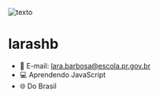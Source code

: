 ![texto](https://st.depositphotos.com/1000122/2016/i/600/depositphotos_20163697-stock-photo-small-scottish-straight-kitten-walking.jpg)

# larashb

- 📧 E-mail: lara.barbosa@escola.pr.gov.br
- 💻 Aprendendo JavaScript
- 🌐 Do Brasil

